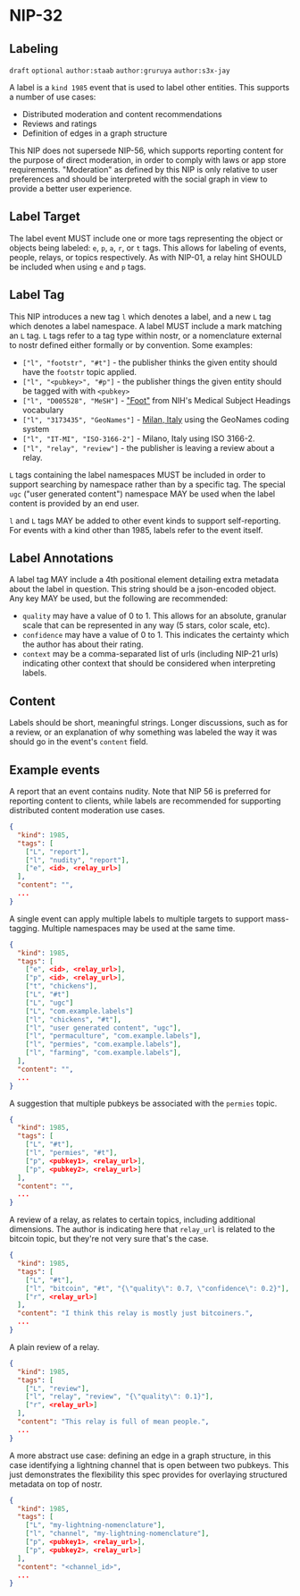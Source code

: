 NIP-32
======

Labeling
---------

`draft` `optional` `author:staab` `author:gruruya` `author:s3x-jay`

A label is a `kind 1985` event that is used to label other entities. This supports a number of use cases:

- Distributed moderation and content recommendations
- Reviews and ratings
- Definition of edges in a graph structure

This NIP does not supersede NIP-56, which supports reporting content for the purpose of
direct moderation, in order to comply with laws or app store requirements. "Moderation"
as defined by this NIP is only relative to user preferences and should be interpreted
with the social graph in view to provide a better user experience.

Label Target
----

The label event MUST include one or more tags representing the object or objects being
labeled: `e`, `p`, `a`, `r`, or `t` tags. This allows for labeling of events, people, relays,
or topics respectively. As with NIP-01, a relay hint SHOULD be included when using `e` and
`p` tags.

Label Tag
----

This NIP introduces a new tag `l` which denotes a label, and a new `L` tag which denotes a label namespace. A label MUST include a mark matching an `L` tag. `L` tags refer to a tag type within nostr, or a nomenclature external to nostr defined either formally or by convention. Some examples:

- `["l", "footstr", "#t"]` - the publisher thinks the given entity should have the `footstr` topic applied.
- `["l", "<pubkey>", "#p"]` - the publisher things the given entity should be tagged with with `<pubkey>`
- `["l", "D005528", "MeSH"]` - ["Foot"](https://meshb.nlm.nih.gov/record/ui?ui=D005528) from NIH's Medical Subject Headings vocabulary
- `["l", "3173435", "GeoNames"]` - [Milan, Italy](https://www.geonames.org/3173435/milan.html) using the GeoNames coding system
- `["l", "IT-MI", "ISO-3166-2"]` - Milano, Italy using ISO 3166-2.
- `["l", "relay", "review"]` - the publisher is leaving a review about a relay.

`L` tags containing the label namespaces MUST be included in order to support searching by
namespace rather than by a specific tag. The special `ugc` ("user generated content") namespace
MAY be used when the label content is provided by an end user.

`l` and `L` tags MAY be added to other event kinds to support self-reporting. For events
with a kind other than 1985, labels refer to the event itself.

Label Annotations
-----

A label tag MAY include a 4th positional element detailing extra metadata about the label in question. This string
should be a json-encoded object. Any key MAY be used, but the following are recommended:

- `quality` may have a value of 0 to 1. This allows for an absolute, granular scale that can be represented in any way (5 stars, color scale, etc).
- `confidence` may have a value of 0 to 1. This indicates the certainty which the author has about their rating.
- `context` may be a comma-separated list of urls (including NIP-21 urls) indicating other context that should be considered when interpreting labels.

Content
-------

Labels should be short, meaningful strings. Longer discussions, such as for a review, or an
explanation of why something was labeled the way it was should go in the event's `content` field.

Example events
--------------

A report that an event contains nudity. Note that NIP 56 is preferred for reporting content
to clients, while labels are recommended for supporting distributed content moderation use
cases.

```json
{
  "kind": 1985,
  "tags": [
    ["L", "report"],
    ["l", "nudity", "report"],
    ["e", <id>, <relay_url>]
  ],
  "content": "",
  ...
}
```

A single event can apply multiple labels to multiple targets to support mass-tagging. Multiple
namespaces may be used at the same time.

```json
{
  "kind": 1985,
  "tags": [
    ["e", <id>, <relay_url>],
    ["p", <id>, <relay_url>],
    ["t", "chickens"],
    ["L", "#t"]
    ["L", "ugc"]
    ["L", "com.example.labels"]
    ["l", "chickens", "#t"],
    ["l", "user generated content", "ugc"],
    ["l", "permaculture", "com.example.labels"],
    ["l", "permies", "com.example.labels"],
    ["l", "farming", "com.example.labels"],
  ],
  "content": "",
  ...
}
```

A suggestion that multiple pubkeys be associated with the `permies` topic.

```json
{
  "kind": 1985,
  "tags": [
    ["L", "#t"],
    ["l", "permies", "#t"],
    ["p", <pubkey1>, <relay_url>],
    ["p", <pubkey2>, <relay_url>]
  ],
  "content": "",
  ...
}
```

A review of a relay, as relates to certain topics, including additional dimensions. The author
is indicating here that `relay_url` is related to the bitcoin topic, but they're not very sure
that's the case.

```json
{
  "kind": 1985,
  "tags": [
    ["L", "#t"],
    ["l", "bitcoin", "#t", "{\"quality\": 0.7, \"confidence\": 0.2}"],
    ["r", <relay_url>]
  ],
  "content": "I think this relay is mostly just bitcoiners.",
  ...
}
```

A plain review of a relay.

```json
{
  "kind": 1985,
  "tags": [
    ["L", "review"],
    ["l", "relay", "review", "{\"quality\": 0.1}"],
    ["r", <relay_url>]
  ],
  "content": "This relay is full of mean people.",
  ...
}
```

A more abstract use case: defining an edge in a graph structure, in this case identifying
a lightning channel that is open between two pubkeys. This just demonstrates the flexibility
this spec provides for overlaying structured metadata on top of nostr.

```json
{
  "kind": 1985,
  "tags": [
    ["L", "my-lightning-nomenclature"],
    ["l", "channel", "my-lightning-nomenclature"],
    ["p", <pubkey1>, <relay_url>],
    ["p", <pubkey2>, <relay_url>]
  ],
  "content": "<channel_id>",
  ...
}
```
